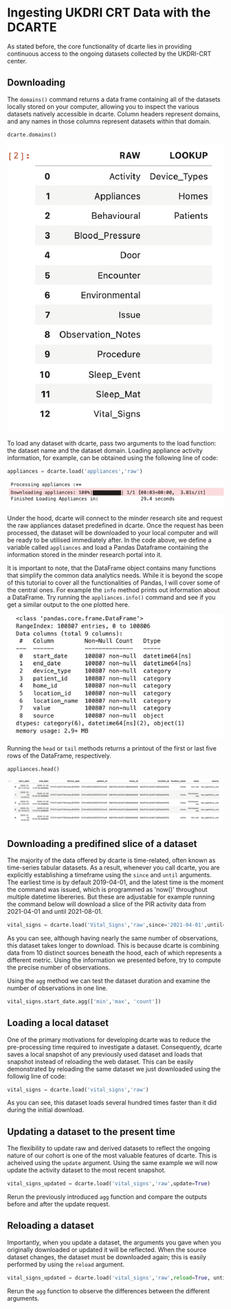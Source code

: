# Ingesting UKDRI CRT Data with the DCARTE

As stated before, the core functionality of dcarte lies in providing continuous access to the ongoing datasets collected by the UKDRI-CRT center.


## Downloading

The `domains()` command returns a data frame containing all of the datasets locally stored on your computer, allowing you to inspect the various datasets natively accessible in dcarte. Column headers represent domains, and any names in those columns represent datasets within that domain.

```python
dcarte.domains()
```

![](imgs/figure-01.png)



To load any dataset with dcarte, pass two arguments to the load function: the dataset name and the dataset domain.
Loading appliance activity information, for example, can be obtained using the following line of code:

```python
appliances = dcarte.load('appliances','raw')
```

![](imgs/figure-02.png)

Under the hood, dcarte will connect to the minder research site and request the raw appliances dataset predefined in dcarte. Once the request has been processed, the dataset will be downloaded to your local computer and will be ready to be utilised immediately after. In the code above, we define a variable called `appliances` and load a Pandas Dataframe containing the information stored in the minder research portal into it.

It is important to note, that the DataFrame object contains many functions that simplify the common data analytics needs. While it is beyond the scope of this tutorial to cover all the functionalities of Pandas, I will cover some of the central ones. For example the `info` method prints out information about a DataFrame. 
Try running the `appliances.info()` command and see if you get a similar output to the one plotted here.

![](imgs/figure-03.png)


Running the `head` or `tail` methods returns a printout of the first or last five rows of the DataFrame, respectively.

```python
appliances.head()
```

![](imgs/figure-04.png)


## Downloading a predifined slice of a dataset

The majority of the data offered by dcarte is time-related, often known as time-series tabular datasets. As a result, whenever you call dcarte, you are explicitly establishing a timeframe using the `since` and `until` arguments. The earliest time is by default 2019-04-01, and the latest time is the moment the command was issued, which is programmed as 'now()' throughout multiple datetime libereries. But these are adjustable for example running the command below will download a slice of the PIR activity data from 2021-04-01 and until 2021-08-01. 

```python
vital_signs = dcarte.load('Vital_Signs','raw',since='2021-04-01',until='2021-08-01',reload=True)
```

As you can see, although having nearly the same number of observations, this dataset takes longer to download. This is because dcarte is combining data from 10 distinct sources beneath the hood, each of which represents a different metric. Using the information we presented before, try to compute the precise number of observations.

Using the `agg` method we can test the dataset duration and examine the number of observations in one line.  

```python
vital_signs.start_date.agg(['min','max', 'count'])
```

## Loading a local dataset 

One of the primary motivations for developing dcarte was to reduce the pre-processing time required to investigate a dataset. Consequently, dcarte saves a local snapshot of any previously used dataset and loads that snapshot instead of reloading the web dataset. This can be easily demonstrated by reloading the same dataset we just downloaded using the followig line of code:

```python
vital_signs = dcarte.load('vital_signs','raw')
```

As you can see, this dataset loads several hundred times faster than it did during the initial download.

## Updating a dataset to the present time

The flexibility to update raw and derived datasets to reflect the ongoing nature of our cohort is one of the most valuable features of dcarte. This is acheived using the `update` argument. Using the same example we will now update the activity dataset to the most recent snapshot.

```python
vital_signs_updated = dcarte.load('vital_signs','raw',update=True)
```

Rerun the previously introduced `agg` function and compare the outputs before and after the update request.


## Reloading a dataset 

Importantly, when you update a dataset, the arguments you gave when you originally downloaded or updated it will be reflected.
When the source dataset changes, the dataset must be downloaded again; this is easily performed by using the `reload` argument.


```python
vital_signs_updated = dcarte.load('vital_signs','raw',reload=True, until='2021-09-01')
```

Rerun the `agg` function to observe the differences between the different arguments.
